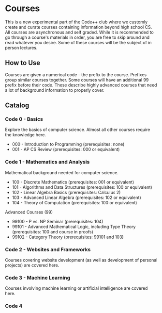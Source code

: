 # Courses

This is a new experimental part of the Code++ club where we customly create and curate courses containing information beyond high school CS. All courses are asynchronous and self graded. While it is recommended to go through a course's materials in order, you are free to skip around and read whatever you desire. Some of these courses will be the subject of in person lectures. 

## How to Use

Courses are given a numerical code - the prefix to the course. Prefixes group similar courses together. Some courses will have an additional 99 prefix before their code. These describe highly advanced courses that need a lot of background information to properly cover.

## Catalog

### Code 0 - Basics

Explore the basics of computer science. Almost all other courses require the knowledge here.

- 000 - Introduction to Programming (prerequisites: none)
- 001 - AP CS Review (prerequisites: 000 or equivalent)

### Code 1 - Mathematics and Analysis

Mathematical background needed for computer science.

- 100 - Discrete Mathematics (prerequisites: 001 or equivalent)
- 101 - Algorithms and Data Structures (prerequisites: 100 or equivalent)
- 102 - Linear Algebra Basics (prerequisites: Calculus 2)
- 103 - Advanced Linear Algebra (prerequisites: 102 or equivalent)
- 104 - Theory of Computation (prerequisites: 100 or equivalent)

Advanced Courses (99)

- 99100 - P vs. NP Seminar (prerequisites: 104)
- 99101 - Advanced Mathematical Logic, including Type Theory (prerequisites: 100 and course in proofs)
- 99102 - Category Theory (prerequisites: 99101 and 103)

### Code 2 - Websites and Frameworks

Courses covering website development (as well as development of personal projects) are covered here.

### Code 3 - Machine Learning

Courses involving machine learning or artificial intelligence are covered here.

### Code 4
